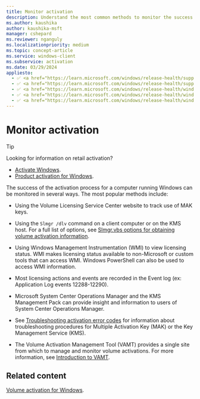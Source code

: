 ```yaml
---
title: Monitor activation
description: Understand the most common methods to monitor the success of the activation process for a computer running Windows.
ms.author: kaushika
author: kaushika-msft
manager: cshepard
ms.reviewer: nganguly
ms.localizationpriority: medium
ms.topic: concept-article
ms.service: windows-client
ms.subservice: activation
ms.date: 03/29/2024
appliesto:
  - ✅ <a href="https://learn.microsoft.com/windows/release-health/supported-versions-windows-client" target="_blank">Windows 11</a>
  - ✅ <a href="https://learn.microsoft.com/windows/release-health/supported-versions-windows-client" target="_blank">Windows 10</a>
  - ✅ <a href="https://learn.microsoft.com/windows/release-health/windows-server-release-info" target="_blank">Windows Server 2022</a>
  - ✅ <a href="https://learn.microsoft.com/windows/release-health/windows-server-release-info" target="_blank">Windows Server 2019</a>
  - ✅ <a href="https://learn.microsoft.com/windows/release-health/windows-server-release-info" target="_blank">Windows Server 2016</a>
---
```


# Monitor activation

> [!TIP]
>
> Looking for information on retail activation?
>
> - [Activate Windows](https://support.microsoft.com/windows/activate-windows-c39005d4-95ee-b91e-b399-2820fda32227).
> - [Product activation for Windows](https://support.microsoft.com/windows/product-activation-for-windows-online-support-telephone-numbers-35f6a805-1259-88b4-f5e9-b52cccef91a0).

The success of the activation process for a computer running Windows can be monitored in several ways. The most popular methods include:

- Using the Volume Licensing Service Center website to track use of MAK keys.

- Using the `Slmgr /dlv` command on a client computer or on the KMS host. For a full list of options, see [Slmgr.vbs options for obtaining volume activation information](/windows-server/get-started/activation-slmgr-vbs-options).

- Using Windows Management Instrumentation (WMI) to view licensing status. WMI makes licensing status available to non-Microsoft or custom tools that can access WMI. Windows PowerShell can also be used to access WMI information.

- Most licensing actions and events are recorded in the Event log (ex: Application Log events 12288-12290).

- Microsoft System Center Operations Manager and the KMS Management Pack can provide insight and information to users of System Center Operations Manager.

- See [Troubleshooting activation error codes](/troubleshoot/windows-server/licensing-and-activation/troubleshoot-activation-error-codes) for information about troubleshooting procedures for Multiple Activation Key (MAK) or the Key Management Service (KMS).

- The Volume Activation Management Tool (VAMT) provides a single site from which to manage and monitor volume activations. For more information, see [Introduction to VAMT](introduction-vamt.md).

## Related content

[Volume activation for Windows](volume-activation-windows.md).
